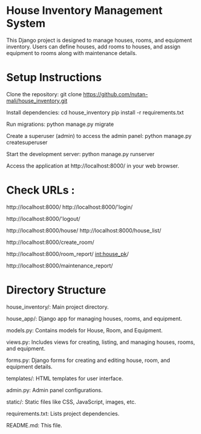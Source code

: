 # House Inventory Management System

This Django project is designed to manage houses, rooms, and equipment inventory. Users can define houses, add rooms to houses, and assign equipment to rooms along with maintenance details.

# Setup Instructions

Clone the repository:  git clone https://github.com/nutan-mali/house_inventory.git

Install dependencies:  cd house_inventory
pip install -r requirements.txt

Run migrations: python manage.py migrate


Create a superuser (admin) to access the admin panel:  python manage.py createsuperuser


Start the development server:   python manage.py runserver


Access the application at http://localhost:8000/ in your web browser.

# Check URLs :

 http://localhost:8000/
   http://localhost:8000/'login/
   
   http://localhost:8000/'logout/

   
   http://localhost:8000/house/
   http://localhost:8000/house_list/
   
   http://localhost:8000/create_room/
   
  http://localhost:8000/room_report/ <int:house_pk>/
    
  http://localhost:8000/maintenance_report/


# Directory Structure

house_inventory/: Main project directory.

house_app/: Django app for managing houses, rooms, and equipment.

models.py: Contains models for House, Room, and Equipment.

views.py: Includes views for creating, listing, and managing houses, rooms, and equipment.

forms.py: Django forms for creating and editing house, room, and equipment details.

templates/: HTML templates for user interface.

admin.py: Admin panel configurations.

static/: Static files like CSS, JavaScript, images, etc.

requirements.txt: Lists project dependencies.

README.md: This file.



